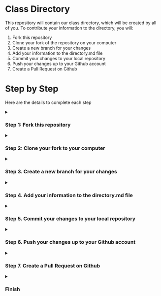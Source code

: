 # Class Directory

This repository will contain our class directory, which will be created by all of you. To contribute your information to the directory, you will:

1. Fork this repository
2. Clone your fork of the repository on your computer
3. Create a new branch for your changes
4. Add your information to the directory.md file
5. Commit your changes to your local repository
6. Push your changes up to your Github account
7. Create a Pull Request on Github

# Step by Step

Here are the details to complete each step

<details id=1>
<summary><h3>Step 1: Fork this repository</h3></summary>

This is easy. Just click on the **Fork** button at the top of this repository page. This will create a fork under your account.

</details>

<details id=2>
<summary><h3>Step 2: Clone your fork to your computer</h3></summary>

This will create a copy of your forked repository on your computer. To do this:

![image](https://raw.githubusercontent.com/Newaygo-County-CTC-IT/class-directory/main/images/2-clone-1.png)

1. On your repository, click the green Code button.
2. If **SSH** is not selected, click on it.
3. Click on the copy button.
4. Open a terminal on your computer, and type `git clone ` and then paste the repository code you copied. <br>
   ![image](https://raw.githubusercontent.com/Newaygo-County-CTC-IT/class-directory/main/images/2-clone-2.png)
5. Press <kbd>Enter</kbd> and let `git` download the repository.
6. Enter the directory by executing `cd class-directory`.

</details>

<details id=3>
<summary><h3>Step 3. Create a new branch for your changes</h3></summary>

When you are in the repository directory run the command (except replace *mr-baldus* with your name)

```bash
git checkout -b adds-mr-baldus
```

It is important to **ALWAYS** do your local work in a branch that is named after what it is doing.

</details>

<details id=4>
<summary><h3>Step 4. Add your information to the directory.md file</h3></summary>

The easiest way to edit the directory.md file is to just open it with Visual Studio Code. Type 

```bash
code directory.md
```

Then you need to add a section for yourself. Make sure there is a blank line before your section. Each section should look like this:

```markdown
## Mr. Baldus
* email: jason.baldus@gmail.com
* github: jbaldus
* ssh-key: ssh-ed25519 AAAAC3NzaC1lZDI1NTE5AAAAIO5DTtzsrVzumPE4vjE3SXgGJ3FyoolVMRSh3Fqo3l2z jason.baldus@gmail.com
---
```

Then save the file with <kbd>ctrl</kbd>+<kbd>S</kbd>.

Hint: This command will copy your ssh key to your keyboard so you can paste it in here: `xclip -sel clip < ~/.ssh/id_ed25519.pub`.

</details>

<details id=5>
<summary><h3>Step 5. Commit your changes to your local repository</h3></summary>

Run the git command below to commit your changes to your local repository, but change the *Mr. Baldus* to your name

```bash
git commit -am "Adds Mr. Baldus to directory.md"
```
</details>

<details id=6>
<summary><h3>Step 6. Push your changes up to your Github account</h3></summary>

Run the git command below to push your changes to a branch on Github that matches the branch you made on your local machine. Change the *mr-baldus* part to be your name.

```bash
git push --set-upstream origin adds-mr-baldus
```

Now, if you go back to your Github repository, you will see a notification that your branch had a recent push. 
</details>

<details id=7>
<summary><h3>Step 7. Create a Pull Request on Github</h3></summary>

To request that your changes be incorporated back into the original project, we create a *Pull Request*, which tells the owner of the original project that you have some changes you think would help out. We already have a notification inviting us to create a pull request, so go ahead and click on the green **Compare & pull request** button.

![image](https://raw.githubusercontent.com/Newaygo-County-CTC-IT/class-directory/main/images/7-create-pr-1.png)

This opens up a page that allows you to explain your changes. For this *PR*, just explain that your change *Adds Mr. Baldus to the directory*, or something similar. Then click the green **Create Pull Request** button

![image](https://raw.githubusercontent.com/Newaygo-County-CTC-IT/class-directory/main/images/7-create-pr-2.png)

This will notify Mr. Baldus that you have made a change that you would like to see added to the project, and give him the ability to *merge* your change into the project. He might need to ask you to make some changes first, and that is what the discussion about the *PR* is for.

</details>

<details id=X>
<summary><h3>Finish</h3></summary>

Congratulations! You have completed the process of submitting a Pull Request!

Here's what you have done today:

- You forked a repository
- You created a local clone of that repository
- You created a new branch to contain your work
- You pushed your changes to your repsitory
- You created a Pull Request

</details>
